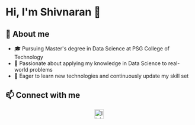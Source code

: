 # Hi, I'm Shivnaran 👋
## 🚀 About me
- 🎓 Pursuing Master's degree in Data Science at PSG College of Technology
- 🎯 Passionate about applying my knowledge in Data Science to real-world problems
- 🌱 Eager to learn new technologies and continuously update my skill set

## 📫 Connect with me 
<div align="center">
  <a href="http://www.linkedin.com/in/shivnaran-s-538730270/" target="_blank">
    <img src="https://img.shields.io/badge/LinkedIn-blue?style=for-the-badge&logo=linkedin" height="25" alt="linkedin logo">
  </a>

<!---
Shivnaran-S/Shivnaran-S is a ✨ special ✨ repository because its `README.md` (this file) appears on your GitHub profile.
You can click the Preview link to take a look at your changes.
--->
